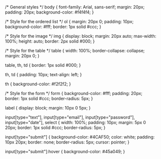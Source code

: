/* General styles */
body {
    font-family: Arial, sans-serif;
    margin: 20px;
    padding: 20px;
    background-color: #f4f4f4;
}

/* Style for the ordered list */
ol {
    margin: 20px 0;
    padding: 10px;
    background-color: #fff;
    border: 1px solid #ccc;
}

/* Style for the image */
img {
    display: block;
    margin: 20px auto;
    max-width: 100%;
    height: auto;
    border: 2px solid #000;
}

/* Style for the table */
table {
    width: 100%;
    border-collapse: collapse;
    margin: 20px 0;
}

table, th, td {
    border: 1px solid #000;
}

th, td {
    padding: 10px;
    text-align: left;
}

th {
    background-color: #f2f2f2;
}

/* Style for the form */
form {
    background-color: #fff;
    padding: 20px;
    border: 1px solid #ccc;
    border-radius: 5px;
}

label {
    display: block;
    margin: 10px 0 5px;
}

input[type="text"],
input[type="email"],
input[type="password"],
input[type="date"],
select {
    width: 100%;
    padding: 10px;
    margin: 5px 0 20px;
    border: 1px solid #ccc;
    border-radius: 5px;
}

input[type="submit"] {
    background-color: #4CAF50;
    color: white;
    padding: 10px 20px;
    border: none;
    border-radius: 5px;
    cursor: pointer;
}

input[type="submit"]:hover {
    background-color: #45a049;
}
